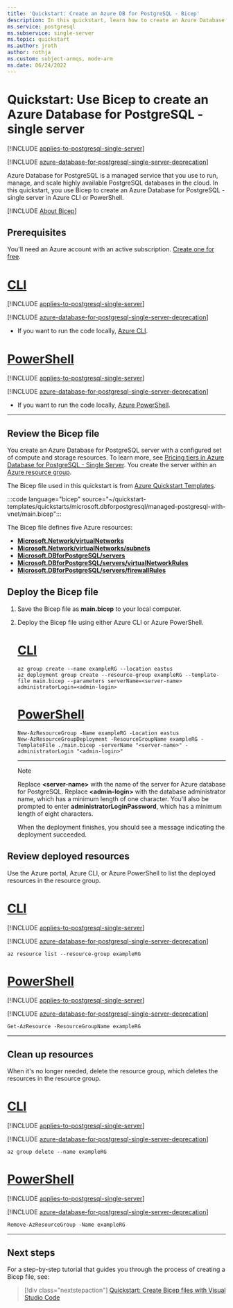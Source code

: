 ```yaml
---
title: 'Quickstart: Create an Azure DB for PostgreSQL - Bicep'
description: In this quickstart, learn how to create an Azure Database for PostgreSQL single server using Bicep.
ms.service: postgresql
ms.subservice: single-server
ms.topic: quickstart
ms.author: jroth
author: rothja
ms.custom: subject-armqs, mode-arm
ms.date: 06/24/2022
---
```


# Quickstart: Use Bicep to create an Azure Database for PostgreSQL - single server

[!INCLUDE [applies-to-postgresql-single-server](../includes/applies-to-postgresql-single-server.md)]

[!INCLUDE [azure-database-for-postgresql-single-server-deprecation](../includes/azure-database-for-postgresql-single-server-deprecation.md)]

Azure Database for PostgreSQL is a managed service that you use to run, manage, and scale highly available PostgreSQL databases in the cloud. In this quickstart, you use Bicep to create an Azure Database for PostgreSQL - single server in Azure CLI or PowerShell.

[!INCLUDE [About Bicep](../../../includes/resource-manager-quickstart-bicep-introduction.md)]

## Prerequisites

You'll need an Azure account with an active subscription. [Create one for free](https://azure.microsoft.com/free/).

# [CLI](#tab/CLI)

[!INCLUDE [applies-to-postgresql-single-server](../includes/applies-to-postgresql-single-server.md)]

[!INCLUDE [azure-database-for-postgresql-single-server-deprecation](../includes/azure-database-for-postgresql-single-server-deprecation.md)]

* If you want to run the code locally, [Azure CLI](/cli/azure/).

# [PowerShell](#tab/PowerShell)

[!INCLUDE [applies-to-postgresql-single-server](../includes/applies-to-postgresql-single-server.md)]

[!INCLUDE [azure-database-for-postgresql-single-server-deprecation](../includes/azure-database-for-postgresql-single-server-deprecation.md)]

* If you want to run the code locally, [Azure PowerShell](/powershell/azure/).

---

## Review the Bicep file

You create an Azure Database for PostgreSQL server with a configured set of compute and storage resources. To learn more, see [Pricing tiers in Azure Database for PostgreSQL - Single Server](concepts-pricing-tiers.md). You create the server within an [Azure resource group](../../azure-resource-manager/management/overview.md).

The Bicep file used in this quickstart is from [Azure Quickstart Templates](https://azure.microsoft.com/resources/templates/managed-postgresql-with-vnet/).

:::code language="bicep" source="~/quickstart-templates/quickstarts/microsoft.dbforpostgresql/managed-postgresql-with-vnet/main.bicep":::

The Bicep file defines five Azure resources:

* [**Microsoft.Network/virtualNetworks**](/azure/templates/microsoft.network/virtualnetworks)
* [**Microsoft.Network/virtualNetworks/subnets**](/azure/templates/microsoft.network/virtualnetworks/subnets)
* [**Microsoft.DBforPostgreSQL/servers**](/azure/templates/microsoft.dbforpostgresql/servers)
* [**Microsoft.DBforPostgreSQL/servers/virtualNetworkRules**](/azure/templates/microsoft.dbforpostgresql/servers/virtualnetworkrules)
* [**Microsoft.DBforPostgreSQL/servers/firewallRules**](/azure/templates/microsoft.dbforpostgresql/servers/firewallrules)

## Deploy the Bicep file

1. Save the Bicep file as **main.bicep** to your local computer.
1. Deploy the Bicep file using either Azure CLI or Azure PowerShell.

    # [CLI](#tab/CLI)

    ```azurecli
    az group create --name exampleRG --location eastus
    az deployment group create --resource-group exampleRG --template-file main.bicep --parameters serverName=<server-name> administratorLogin=<admin-login>
    ```

    # [PowerShell](#tab/PowerShell)

    ```azurepowershell
    New-AzResourceGroup -Name exampleRG -Location eastus
    New-AzResourceGroupDeployment -ResourceGroupName exampleRG -TemplateFile ./main.bicep -serverName "<server-name>" -administratorLogin "<admin-login>"
    ```

    ---

    > [!NOTE]
    > Replace **\<server-name\>** with the name of the server for Azure database for PostgreSQL. Replace **\<admin-login\>** with the database administrator name, which has a minimum length of one character. You'll also be prompted to enter **administratorLoginPassword**, which has a minimum length of eight characters.

    When the deployment finishes, you should see a message indicating the deployment succeeded.

## Review deployed resources

Use the Azure portal, Azure CLI, or Azure PowerShell to list the deployed resources in the resource group.

# [CLI](#tab/CLI)

[!INCLUDE [applies-to-postgresql-single-server](../includes/applies-to-postgresql-single-server.md)]

[!INCLUDE [azure-database-for-postgresql-single-server-deprecation](../includes/azure-database-for-postgresql-single-server-deprecation.md)]

```azurecli-interactive
az resource list --resource-group exampleRG
```

# [PowerShell](#tab/PowerShell)

[!INCLUDE [applies-to-postgresql-single-server](../includes/applies-to-postgresql-single-server.md)]

[!INCLUDE [azure-database-for-postgresql-single-server-deprecation](../includes/azure-database-for-postgresql-single-server-deprecation.md)]

```azurepowershell-interactive
Get-AzResource -ResourceGroupName exampleRG
```

---

## Clean up resources

When it's no longer needed, delete the resource group, which deletes the resources in the resource group.

# [CLI](#tab/CLI)

[!INCLUDE [applies-to-postgresql-single-server](../includes/applies-to-postgresql-single-server.md)]

[!INCLUDE [azure-database-for-postgresql-single-server-deprecation](../includes/azure-database-for-postgresql-single-server-deprecation.md)]

```azurecli-interactive
az group delete --name exampleRG
```

# [PowerShell](#tab/PowerShell)

[!INCLUDE [applies-to-postgresql-single-server](../includes/applies-to-postgresql-single-server.md)]

[!INCLUDE [azure-database-for-postgresql-single-server-deprecation](../includes/azure-database-for-postgresql-single-server-deprecation.md)]

```azurepowershell-interactive
Remove-AzResourceGroup -Name exampleRG
```

---

## Next steps

For a step-by-step tutorial that guides you through the process of creating a Bicep file, see:

> [!div class="nextstepaction"]
> [Quickstart: Create Bicep files with Visual Studio Code](../../azure-resource-manager/bicep/quickstart-create-bicep-use-visual-studio-code.md)
